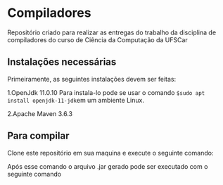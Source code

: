 
# Compiladores
Repositório criado para realizar as entregas do trabalho da disciplina de compiladores do curso de Ciência da Computação da UFSCar

## Instalações necessárias
 Primeiramente, as seguintes instalações devem ser feitas: 

1.OpenJdk 11.0.10
 Para instala-lo pode se usar o comando `$sudo apt install openjdk-11-jdk`em um ambiente Linux.
 
 2.Apache Maven 3.6.3

## Para compilar
Clone este repositório em sua maquina e execute o seguinte comando:

Após esse comando o arquivo .jar gerado pode ser executado com o seguinte comando

##




